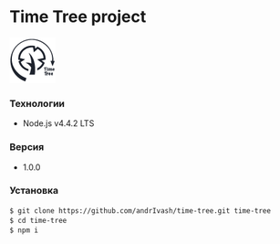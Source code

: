 # Time Tree project
![time tree](https://github.com/andrIvash/time-tree/raw/master/app/img/time-tree.png)

### Технологии
 
 * Node.js v4.4.2 LTS
 
### Версия
 
 * 1.0.0

### Установка
 
 ```sh
 $ git clone https://github.com/andrIvash/time-tree.git time-tree
 $ cd time-tree
 $ npm i 
 
 ```
